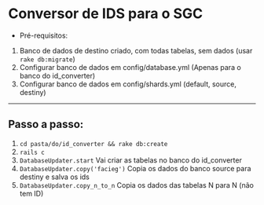 Conversor de IDS para o SGC
====
* Pré-requisitos:

1. Banco de dados de destino criado, com todas tabelas, sem dados (usar `rake db:migrate`)
2. Configurar banco de dados em config/database.yml (Apenas para o banco do id_converter)
3. Configurar banco de dados em config/shards.yml (default, source, destiny)

***

Passo a passo:
---------------------
1. `cd pasta/do/id_converter && rake db:create`
2. `rails c`
3. `DatabaseUpdater.start` Vai criar as tabelas no banco do id_converter
4. `DatabaseUpdater.copy('facieg')` Copia os dados do banco source para destiny e salva os ids 
4. `DatabaseUpdater.copy_n_to_n` Copia os dados das tabelas N para N (não tem ID) 
